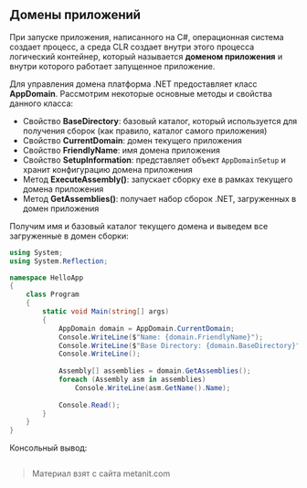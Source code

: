 ## Домены приложений

При запуске приложения, написанного на C#, операционная система создает процесс, а среда CLR создает внутри этого процесса логический контейнер, который называется **доменом приложения** и внутри которого работает запущенное приложение.

Для управления домена платформа .NET предоставляет класс **AppDomain**. Рассмотрим некоторые основные методы и свойства данного класса:
- Свойство **BaseDirectory**: базовый каталог, который используется для получения сборок (как правило, каталог самого приложения)
- Свойство **CurrentDomain**: домен текущего приложения
- Свойство **FriendlyName**: имя домена приложения
- Свойство **SetupInformation**: представляет объект `AppDomainSetup` и хранит конфигурацию домена приложения
- Метод **ExecuteAssembly()**: запускает сборку exe в рамках текущего домена приложения
- Метод **GetAssemblies()**: получает набор сборок .NET, загруженных в домен приложения

Получим имя и базовый каталог текущего домена и выведем все загруженные в домен сборки:

```cs
using System;
using System.Reflection;

namespace HelloApp
{
    class Program
    {
        static void Main(string[] args)
        {
            AppDomain domain = AppDomain.CurrentDomain;
            Console.WriteLine($"Name: {domain.FriendlyName}");
            Console.WriteLine($"Base Directory: {domain.BaseDirectory}");
            Console.WriteLine();
            
            Assembly[] assemblies = domain.GetAssemblies();
            foreach (Assembly asm in assemblies)
                Console.WriteLine(asm.GetName().Name);
                
            Console.Read();
        }  
    }
}
```

Консольный вывод:

```

```


> Материал взят с сайта metanit.com